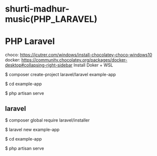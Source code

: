 # shurti-madhur-music(PHP_LARAVEL)

PHP Laravel
=====================
choco: https://jcutrer.com/windows/install-chocolatey-choco-windows10
docker: https://community.chocolatey.org/packages/docker-desktop#collapsing-right-sidebar
Install Doker + WSL

$ composer create-project laravel/laravel example-app

$ cd example-app

$ php artisan serve

laravel
----------------
$ composer global require laravel/installer

$ laravel new example-app

$ cd example-app

$ php artisan serve
